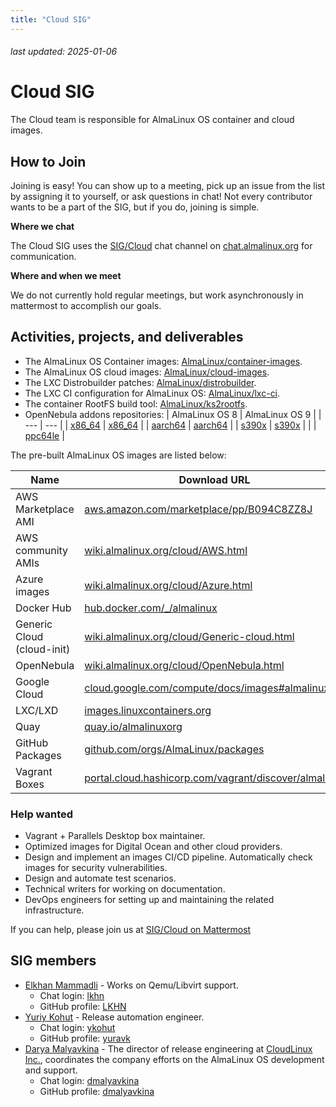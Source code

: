 ```yaml
---
title: "Cloud SIG"
---
```


###### last updated: 2025-01-06

# Cloud SIG

The Cloud team is responsible for AlmaLinux OS container and cloud images.

## How to Join

Joining is easy! You can show up to a meeting, pick up an issue from the list by assigning it to yourself, or ask questions in chat! Not every contributor wants to be a part of the SIG, but if you do, joining is simple. 

**Where we chat**

The Cloud SIG uses the [SIG/Cloud](https://chat.almalinux.org/almalinux/channels/sigcloud) chat channel on [chat.almalinux.org](https://chat.almalinux.org) for communication.

**Where and when we meet**

We do not currently hold regular meetings, but work asynchronously in mattermost to accomplish our goals. 

## Activities, projects, and deliverables

* The AlmaLinux OS Container images:
  [AlmaLinux/container-images](https://github.com/AlmaLinux/container-images).
* The AlmaLinux OS cloud images:
  [AlmaLinux/cloud-images](https://github.com/AlmaLinux/cloud-images).
* The LXC Distrobuilder patches:
  [AlmaLinux/distrobuilder](https://github.com/AlmaLinux/distrobuilder).
* The LXC CI configuration for AlmaLinux OS:
  [AlmaLinux/lxc-ci](https://github.com/AlmaLinux/lxc-ci).
* The container RootFS build tool:
  [AlmaLinux/ks2rootfs](https://github.com/AlmaLinux/ks2rootfs).
* OpenNebula addons repositories:
  | AlmaLinux OS 8 | AlmaLinux OS 9 |
  | --- | --- |
  | [x86_64](https://repo.almalinux.org/almalinux/8/extras/x86_64/os/Packages/almalinux-release-opennebula-addons-1-1.el8.noarch.rpm) | [x86_64](https://repo.almalinux.org/almalinux/9/extras/x86_64/os/Packages/almalinux-release-opennebula-addons-1-1.el9.noarch.rpm) | 
  | [aarch64](https://repo.almalinux.org/almalinux/8/extras/aarch64/os/Packages/almalinux-release-opennebula-addons-1-1.el8.noarch.rpm) | [aarch64](https://repo.almalinux.org/almalinux/9/extras/aarch64/os/Packages/almalinux-release-opennebula-addons-1-1.el9.noarch.rpm) |
  | [s390x](https://repo.almalinux.org/almalinux/8/extras/s390x/os/Packages/almalinux-release-opennebula-addons-1-1.el8.noarch.rpm) | [s390x](https://repo.almalinux.org/almalinux/9/extras/s390x/os/Packages/almalinux-release-opennebula-addons-1-1.el9.noarch.rpm) |
  | | [ppc64le](https://repo.almalinux.org/almalinux/9/extras/ppc64le/os/Packages/almalinux-release-opennebula-addons-1-1.el9.noarch.rpm) |

The pre-built AlmaLinux OS images are listed below:

|            Name            |                             Download URL                            |
| -------------------------- | ------------------------------------------------------------------- |
| AWS Marketplace AMI        | [aws.amazon.com/marketplace/pp/B094C8ZZ8J](https://aws.amazon.com/marketplace/pp/B094C8ZZ8J) |
| AWS community AMIs         | [wiki.almalinux.org/cloud/AWS.html](https://wiki.almalinux.org/cloud/AWS.html) |
| Azure images               | [wiki.almalinux.org/cloud/Azure.html](https://wiki.almalinux.org/cloud/Azure.html) |
| Docker Hub                 | [hub.docker.com/_/almalinux](https://hub.docker.com/_/almalinux) |
| Generic Cloud (cloud-init) | [wiki.almalinux.org/cloud/Generic-cloud.html](https://wiki.almalinux.org/cloud/Generic-cloud.html) |
| OpenNebula                 | [wiki.almalinux.org/cloud/OpenNebula.html](https://wiki.almalinux.org/cloud/OpenNebula.html) |
| Google Cloud               | [cloud.google.com/compute/docs/images#almalinux](https://cloud.google.com/compute/docs/images#almalinux) |
| LXC/LXD                    | [images.linuxcontainers.org](https://images.linuxcontainers.org) |
| Quay                       | [quay.io/almalinuxorg](https://quay.io/almalinuxorg) |
| GitHub Packages            | [github.com/orgs/AlmaLinux/packages](https://github.com/orgs/AlmaLinux/packages)
| Vagrant Boxes              | [portal.cloud.hashicorp.com/vagrant/discover/almalinux](https://portal.cloud.hashicorp.com/vagrant/discover/almalinux) |


### Help wanted

* Vagrant + Parallels Desktop box maintainer.
* Optimized images for Digital Ocean and other cloud providers.
* Design and implement an images CI/CD pipeline. Automatically check images
  for security vulnerabilities.
* Design and automate test scenarios.
* Technical writers for working on documentation.
* DevOps engineers for setting up and maintaining the related infrastructure.

If you can help, please join us at [SIG/Cloud on Mattermost](https://chat.almalinux.org/almalinux/channels/sigcloud)


## SIG members

* [Elkhan Mammadli](mailto:elkhan.mammadli@protonmail.com) - Works on Qemu/Libvirt support.
  * Chat login: [lkhn](https://chat.almalinux.org/almalinux/messages/@lkhn)
  * GitHub profile: [LKHN](https://github.com/LKHN)
* [Yuriy Kohut](mailto:ykohut@almalinux.org) - Release automation engineer.
  * Chat login: [ykohut](https://chat.almalinux.org/almalinux/messages/@ykohut)
  * GitHub profile: [yuravk](https://github.com/yuravk)
* [Darya Malyavkina](mailto:dmalyavkina@almalinux.org) - The director of release engineering at [CloudLinux Inc.](https://cloudlinux.com/), coordinates the company efforts on the AlmaLinux OS development and support.
  * Chat login: [dmalyavkina](https://chat.almalinux.org/almalinux/messages/@dmalyavkina)
  * GitHub profile: [dmalyavkina](https://github.com/dmalyavkina)
